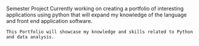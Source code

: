 Semester Project
    Currently working on creating a portfolio of interesting applications using python that will expand my knowledge of the language and front end application software.
    
    This Portfolio will showcase my knowledge and skills related to Python and data analysis.

